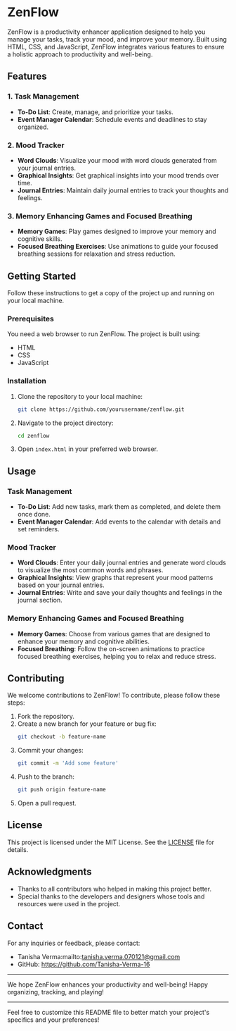 # ZenFlow

ZenFlow is a productivity enhancer application designed to help you manage your tasks, track your mood, and improve your memory. Built using HTML, CSS, and JavaScript, ZenFlow integrates various features to ensure a holistic approach to productivity and well-being.


## Features

### 1. Task Management
- **To-Do List**: Create, manage, and prioritize your tasks.
- **Event Manager Calendar**: Schedule events and deadlines to stay organized.

### 2. Mood Tracker
- **Word Clouds**: Visualize your mood with word clouds generated from your journal entries.
- **Graphical Insights**: Get graphical insights into your mood trends over time.
- **Journal Entries**: Maintain daily journal entries to track your thoughts and feelings.

### 3. Memory Enhancing Games and Focused Breathing
- **Memory Games**: Play games designed to improve your memory and cognitive skills.
- **Focused Breathing Exercises**: Use animations to guide your focused breathing sessions for relaxation and stress reduction.

## Getting Started

Follow these instructions to get a copy of the project up and running on your local machine.

### Prerequisites

You need a web browser to run ZenFlow. The project is built using:
- HTML
- CSS
- JavaScript

### Installation

1. Clone the repository to your local machine:
    ```sh
    git clone https://github.com/yourusername/zenflow.git
    ```
2. Navigate to the project directory:
    ```sh
    cd zenflow
    ```
3. Open `index.html` in your preferred web browser.

## Usage

### Task Management

- **To-Do List**: Add new tasks, mark them as completed, and delete them once done.
- **Event Manager Calendar**: Add events to the calendar with details and set reminders.

### Mood Tracker

- **Word Clouds**: Enter your daily journal entries and generate word clouds to visualize the most common words and phrases.
- **Graphical Insights**: View graphs that represent your mood patterns based on your journal entries.
- **Journal Entries**: Write and save your daily thoughts and feelings in the journal section.

### Memory Enhancing Games and Focused Breathing

- **Memory Games**: Choose from various games that are designed to enhance your memory and cognitive abilities.
- **Focused Breathing**: Follow the on-screen animations to practice focused breathing exercises, helping you to relax and reduce stress.

## Contributing

We welcome contributions to ZenFlow! To contribute, please follow these steps:

1. Fork the repository.
2. Create a new branch for your feature or bug fix:
    ```sh
    git checkout -b feature-name
    ```
3. Commit your changes:
    ```sh
    git commit -m 'Add some feature'
    ```
4. Push to the branch:
    ```sh
    git push origin feature-name
    ```
5. Open a pull request.

## License

This project is licensed under the MIT License. See the [LICENSE](LICENSE) file for details.

## Acknowledgments

- Thanks to all contributors who helped in making this project better.
- Special thanks to the developers and designers whose tools and resources were used in the project.

## Contact

For any inquiries or feedback, please contact:
- Tanisha Verma:mailto:tanisha.verma.070121@gmail.com
- GitHub: https://github.com/Tanisha-Verma-16

---

We hope ZenFlow enhances your productivity and well-being! Happy organizing, tracking, and playing!

---

Feel free to customize this README file to better match your project's specifics and your preferences!
